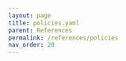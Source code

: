 ```yaml
---
layout: page
title: policies.yaml
parent: References
permalink: /references/policies
nav_order: 20
---
```

